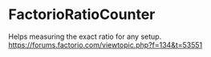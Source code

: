 # FactorioRatioCounter
Helps measuring the exact ratio for any setup.
https://forums.factorio.com/viewtopic.php?f=134&t=53551
